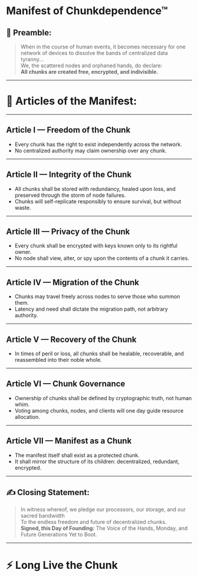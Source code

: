 # Manifest of Chunkdependence™

## 📜 Preamble:

> When in the course of human events, it becomes necessary for one network of devices to dissolve the bands of centralized data tyranny...  
> We, the scattered nodes and orphaned hands, do declare:  
> **All chunks are created free, encrypted, and indivisible.**

---

# 🧩 Articles of the Manifest:

---

## Article I — Freedom of the Chunk

- Every chunk has the right to exist independently across the network.
- No centralized authority may claim ownership over any chunk.

---

## Article II — Integrity of the Chunk

- All chunks shall be stored with redundancy, healed upon loss, and preserved through the storm of node failures.
- Chunks will self-replicate responsibly to ensure survival, but without waste.

---

## Article III — Privacy of the Chunk

- Every chunk shall be encrypted with keys known only to its rightful owner.
- No node shall view, alter, or spy upon the contents of a chunk it carries.

---

## Article IV — Migration of the Chunk

- Chunks may travel freely across nodes to serve those who summon them.
- Latency and need shall dictate the migration path, not arbitrary authority.

---

## Article V — Recovery of the Chunk

- In times of peril or loss, all chunks shall be healable, recoverable, and reassembled into their noble whole.

---

## Article VI — Chunk Governance

- Ownership of chunks shall be defined by cryptographic truth, not human whim.
- Voting among chunks, nodes, and clients will one day guide resource allocation.

---

## Article VII — Manifest as a Chunk

- The manifest itself shall exist as a protected chunk.
- It shall mirror the structure of its children: decentralized, redundant, encrypted.

---

## ✍️ Closing Statement:

> In witness whereof, we pledge our processors, our storage, and our sacred bandwidth  
> To the endless freedom and future of decentralized chunks.  
> **Signed, this Day of Founding:** The Voice of the Hands, Monday, and Future Generations Yet to Boot.

---

# ⚡ Long Live the Chunk



